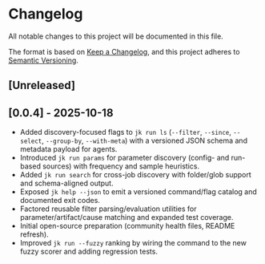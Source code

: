 # Changelog

All notable changes to this project will be documented in this file.

The format is based on [Keep a Changelog](https://keepachangelog.com/en/1.1.0/),
and this project adheres to [Semantic Versioning](https://semver.org/spec/v2.0.0.html).

## [Unreleased]

## [0.0.4] - 2025-10-18

- Added discovery-focused flags to `jk run ls` (`--filter`, `--since`, `--select`, `--group-by`, `--with-meta`) with a versioned JSON schema and metadata payload for agents.
- Introduced `jk run params` for parameter discovery (config- and run-based sources) with frequency and sample heuristics.
- Added `jk run search` for cross-job discovery with folder/glob support and schema-aligned output.
- Exposed `jk help --json` to emit a versioned command/flag catalog and documented exit codes.
- Factored reusable filter parsing/evaluation utilities for parameter/artifact/cause matching and expanded test coverage.
- Initial open-source preparation (community health files, README refresh).
- Improved `jk run --fuzzy` ranking by wiring the command to the new fuzzy scorer and adding regression tests.
